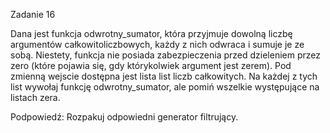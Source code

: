 Zadanie 16

Dana jest funkcja odwrotny_sumator, która przyjmuje dowolną liczbę argumentów całkowitoliczbowych, każdy z nich odwraca i sumuje je ze sobą. Niestety, funkcja nie posiada zabezpieczenia przed dzieleniem przez zero (które pojawia się, gdy którykolwiek argument jest zerem). Pod zmienną wejscie dostępna jest lista list liczb całkowitych. Na każdej z tych list wywołaj funkcję odwrotny_sumator, ale pomiń wszelkie występujące na listach zera.

Podpowiedź: Rozpakuj odpowiedni generator filtrujący.